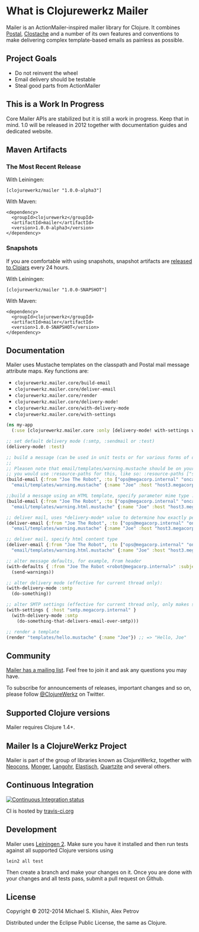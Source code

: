 # What is Clojurewerkz Mailer

Mailer is an ActionMailer-inspired mailer library for Clojure. It combines [Postal](https://github.com/drewr/postal), [Clostache](https://github.com/fhd/clostache)
and a number of its own features and conventions to make delivering complex template-based emails as painless as possible.


## Project Goals

 * Do not reinvent the wheel
 * Email delivery should be testable
 * Steal good parts from ActionMailer


## This is a Work In Progress

Core Mailer APIs are stabilized but it is still a work in progress. Keep that in mind. 1.0 will be released in 2012
together with documentation guides and dedicated website.



## Maven Artifacts

### The Most Recent Release

With Leiningen:

    [clojurewerkz/mailer "1.0.0-alpha3"]

With Maven:

    <dependency>
      <groupId>clojurewerkz</groupId>
      <artifactId>mailer</artifactId>
      <version>1.0.0-alpha3</version>
    </dependency>


### Snapshots

If you are comfortable with using snapshots, snapshot artifacts are [released to Clojars](https://clojars.org/clojurewerkz/mailer) every 24 hours.

With Leiningen:

    [clojurewerkz/mailer "1.0.0-SNAPSHOT"]


With Maven:

    <dependency>
      <groupId>clojurewerkz</groupId>
      <artifactId>mailer</artifactId>
      <version>1.0.0-SNAPSHOT</version>
    </dependency>


## Documentation

Mailer uses Mustache templates on the classpath and Postal mail message attribute maps. Key functions are:

 * `clojurewerkz.mailer.core/build-email`
 * `clojurewerkz.mailer.core/deliver-email`
 * `clojurewerkz.mailer.core/render`
 * `clojurewerkz.mailer.core/delivery-mode!`
 * `clojurewerkz.mailer.core/with-delivery-mode`
 * `clojurewerkz.mailer.core/with-settings`

``` clojure
(ns my-app
  (:use [clojurewerkz.mailer.core :only [delivery-mode! with-settings with-defaults with-settings build-email deliver-email]]))

;; set default delivery mode (:smtp, :sendmail or :test)
(delivery-mode! :test)

;; build a message (can be used in unit tests or for various forms of delayed delivery)
;;
;; Pleasen note that email/templates/warning.mustache should be on your classpath. For example, with Leiningen 2,
;; you would use :resource-paths for this, like so: :resource-paths ["src/resources"]
(build-email {:from "Joe The Robot", :to ["ops@megacorp.internal" "oncall@megacorp.internal"] :subject "OMG everything is down!"}
  "email/templates/warning.mustache" {:name "Joe" :host "host3.megacorp.internal"})

;;build a message using an HTML template, specify parameter mime type :text/html
(build-email {:from "Joe The Robot", :to ["ops@megacorp.internal" "oncall@megacorp.internal"] :subject "OMG everything is down!"}
  "email/templates/warning.html.mustache" {:name "Joe" :host "host3.megacorp.internal"} :text/html)

;; deliver mail, uses *delivery-mode* value to determine how exactly perform the delivery, defaults to :text/plain
(deliver-email {:from "Joe The Robot", :to ["ops@megacorp.internal" "oncall@megacorp.internal"] :subject "OMG everything is down!"}
  "email/templates/warning.mustache" {:name "Joe" :host "host3.megacorp.internal"})

;; deliver mail, specify html content type
(deliver-email {:from "Joe The Robot", :to ["ops@megacorp.internal" "oncall@megacorp.internal"] :subject "OMG everything is down!"}
  "email/templates/warning.html.mustache" {:name "Joe" :host "host3.megacorp.internal"} :text/html)

;; alter message defaults, for example, From header
(with-defaults { :from "Joe The Robot <robot@megacorp.internal>" :subject "[Do Not Reply] Warning! Achtung! Внимание!" }
  (send-warnings))

;; alter delivery mode (effective for current thread only):
(with-delivery-mode :smtp
  (do-something))

;; alter SMTP settings (effective for current thread only, only makes sense for :smtp delivery mode):
(with-settings { :host "smtp.megacorp.internal" }
  (with-delivery-mode :smtp
    (do-something-that-delivers-email-over-smtp)))

;; render a template
(render "templates/hello.mustache" {:name "Joe"}) ;; => "Hello, Joe"
```


## Community

[Mailer has a mailing list](https://groups.google.com/group/clojure-email). Feel free to join it and ask any questions you may have.

To subscribe for announcements of releases, important changes and so on, please follow [@ClojureWerkz](https://twitter.com/#!/clojurewerkz) on Twitter.


## Supported Clojure versions

Mailer requires Clojure 1.4+.


## Mailer Is a ClojureWerkz Project

Mailer is part of the group of libraries known as ClojureWerkz,
together with [Neocons](http://clojureneo4j.info),
[Monger](http://clojuremongodb.info),
[Langohr](http://clojurerabbitmq.info),
[Elastisch](https://clojureelasticsearch.info),
[Quartzite](https://github.com/michaelklishin/quartzite) and several
others.


## Continuous Integration

[![Continuous Integration status](https://secure.travis-ci.org/clojurewerkz/mailer.png)](http://travis-ci.org/clojurewerkz/mailer)

CI is hosted by [travis-ci.org](http://travis-ci.org)


## Development

Mailer uses [Leiningen 2](https://github.com/technomancy/leiningen/blob/master/doc/TUTORIAL.md). Make sure you have it installed and then run tests
against all supported Clojure versions using

    lein2 all test

Then create a branch and make your changes on it. Once you are done with your changes and all tests pass, submit
a pull request on Github.



## License

Copyright © 2012-2014 Michael S. Klishin, Alex Petrov

Distributed under the Eclipse Public License, the same as Clojure.
